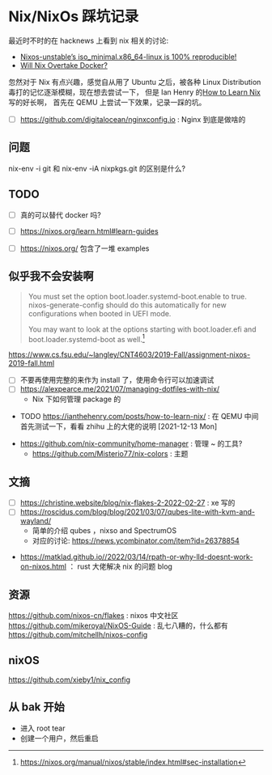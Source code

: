 # Nix/NixOs 踩坑记录


最近时不时的在 hacknews 上看到 nix 相关的讨论:
- [Nixos-unstable’s iso_minimal.x86_64-linux is 100% reproducible!](https://news.ycombinator.com/item?id=27573393)
- [Will Nix Overtake Docker?](https://news.ycombinator.com/item?id=29387137)

忽然对于 Nix 有点兴趣，感觉自从用了 Ubuntu 之后，被各种 Linux Distribution 毒打的记忆逐渐模糊，现在想去尝试一下，
但是 Ian Henry 的[How to Learn Nix](https://ianthehenry.com/posts/how-to-learn-nix/) 写的好长啊，
首先在 QEMU 上尝试一下效果，记录一踩的坑。


- [ ]  https://github.com/digitalocean/nginxconfig.io : Nginx 到底是做啥的

## 问题
nix-env -i git 和 nix-env -iA nixpkgs.git 的区别是什么?

## TODO
- [ ] 真的可以替代 docker 吗?
- [ ] https://nixos.org/learn.html#learn-guides
- [ ] https://nixos.org/ 包含了一堆 examples


## 似乎我不会安装啊
> You must set the option boot.loader.systemd-boot.enable to true. nixos-generate-config should do this automatically for new configurations when booted in UEFI mode.
>
> You may want to look at the options starting with boot.loader.efi and boot.loader.systemd-boot as well.[^1]

https://www.cs.fsu.edu/~langley/CNT4603/2019-Fall/assignment-nixos-2019-fall.html

- [ ] 不要再使用完整的来作为 install 了，使用命令行可以加速调试
- [ ] https://alexpearce.me/2021/07/managing-dotfiles-with-nix/
  - Nix 下如何管理 package 的

* TODO https://ianthehenry.com/posts/how-to-learn-nix/ : 在 QEMU 中间首先测试一下，看看 zhihu 上的大佬的说明
  [2021-12-13 Mon]

- https://github.com/nix-community/home-manager : 管理 ~ 的工具?
  - https://github.com/Misterio77/nix-colors : 主题

## 文摘
- [ ] https://christine.website/blog/nix-flakes-2-2022-02-27 : xe 写的
- [ ] https://roscidus.com/blog/blog/2021/03/07/qubes-lite-with-kvm-and-wayland/
  - 简单的介绍 qubes ，nixso and  SpectrumOS
  - 对应的讨论: https://news.ycombinator.com/item?id=26378854
- https://matklad.github.io//2022/03/14/rpath-or-why-lld-doesnt-work-on-nixos.html ： rust 大佬解决 nix 的问题 blog

## 资源
https://github.com/nixos-cn/flakes : nixos 中文社区
https://github.com/mikeroyal/NixOS-Guide : 乱七八糟的，什么都有
https://github.com/mitchellh/nixos-config

[^1]: https://nixos.org/manual/nixos/stable/index.html#sec-installation

## nixOS
https://github.com/xieby1/nix_config

## 从 bak 开始
- 进入 root tear
- 创建一个用户，然后重启
